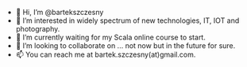 - 👋 Hi, I’m @bartekszczesny
- 👀 I’m interested in widely spectrum of new technologies, IT, IOT and photography.
- 🌱 I’m currently waiting for my Scala online course to start.
- 💞️ I’m looking to collaborate on ... not now but in the future for sure.
- 📫 You can reach me at bartek.szczesny(at)gmail.com.

<!---
bartekszczesny/bartekszczesny is a ✨ special ✨ repository because its `README.md` (this file) appears on your GitHub profile.
You can click the Preview link to take a look at your changes.
--->
